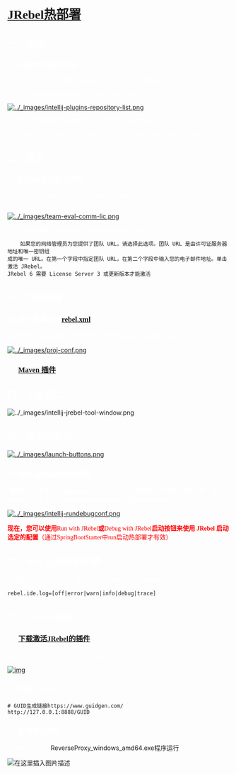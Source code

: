# <font face=幼圆 color=white>[JRebel热部署](https://manuals.jrebel.com/jrebel/ide/intellij.html)</font>

## <font face=幼圆 color=white>一、安装</font>

### <font face=幼圆 color=white>1.1.从插件存储库安装</font>

<font face=幼圆 color=white>1.1.1.Open the IntelliJ IDEA  **Settings**… dialog. Select **Plugins** from the sections menu.</font>

<font face=幼圆 color=white>1.1.2.Use the **Marketplace** tab to browse and locate the JRebel plugin</font>

[![../_images/intellij-plugins-repository-list.png](https://manuals.jrebel.com/jrebel/_images/intellij-plugins-repository-list.png)](https://manuals.jrebel.com/jrebel/_images/intellij-plugins-repository-list.png)

<font face=幼圆 color=white>1.1.3.Click **Install** to download and install the JRebel plugin for IntelliJ IDEA</font>

<font face=幼圆 color=white>1.1.4.IntelliJ might ask you to restart the IDE to complete the plugin installation</font>

## <font face=幼圆 color=white>二、激活</font>

### <font face=幼圆 color=white>2.1.团队评估或商业许可</font>

<font face=幼圆 color=white>Open this tab if you already have a JRebel license. You can select one of three activation options:</font>

[![../_images/team-eval-comm-lic.png](https://manuals.jrebel.com/jrebel/_images/team-eval-comm-lic.png)](https://manuals.jrebel.com/jrebel/_images/team-eval-comm-lic.png)

<font face=幼圆 color=white>2.1.1.**Team URL (connect to online licensing service)** </font>

```text
	如果您的网络管理员为您提供了团队 URL，请选择此选项。团队 URL 是由许可证服务器地址和唯一密钥组
成的唯一 URL。在第一个字段中指定团队 URL，在第二个字段中输入您的电子邮件地址。单击激活 JRebel。
JRebel 6 需要 License Server 3 或更新版本才能激活
```

## <font face=幼圆 color=white>三、项目配置</font>

### <font face=幼圆 color=white>3.1.唯一配置文件[rebel.xml](https://manuals.jrebel.com/jrebel/standalone/config.html#rebel-xml)</font>

<font face=幼圆 color=white>右键单击**Project**视图中的项目节点并选择**JRebel > Enable JRebel**</font>

[![../_images/proj-conf.png](https://manuals.jrebel.com/jrebel/_images/proj-conf.png)](https://manuals.jrebel.com/jrebel/_images/proj-conf.png)



### <font face=幼圆 color=white>3.2.[Maven 插件](https://manuals.jrebel.com/jrebel/standalone/maven.html#maven-rebel-xml)</font>

## <font face=幼圆 color=white>四、工具窗口</font>

![../_images/intellij-jrebel-tool-window.png](https://manuals.jrebel.com/jrebel/_images/intellij-jrebel-tool-window.png)

## <font face=幼圆 color=white>五、服务器启动</font>

[![../_images/launch-buttons.png](https://manuals.jrebel.com/jrebel/_images/launch-buttons.png)](https://manuals.jrebel.com/jrebel/_images/launch-buttons.png)

### <font face=幼圆 color=white>5.1.禁用自动应用程序部署</font>

​		<font face=幼圆 color=white>**通过Run > Edit Configurations**打开相应应用程序服务器的**运行/调试**配置。在**Server**选项卡上，将**On frame deactivation**设置为**Do nothing**</font>

[![../_images/intellij-rundebugconf.png](https://manuals.jrebel.com/jrebel/_images/intellij-rundebugconf.png)](https://manuals.jrebel.com/jrebel/_images/intellij-rundebugconf.png)

<font face=幼圆 color=red>**现在，您可以使用**Run with JRebel**或**Debug with JRebel**启动按钮来使用 JRebel 启动选定的配置**（通过SpringBootStarter中run启动热部署才有效）</font>

## <font face=幼圆 color=white>六、IDE 日志级别配置</font>

<font face=幼圆 color=white>此属性的默认值为`info`。JRebel IDE 插件日志文件存储在`{user.home}/.jrebel/`</font>

```properties
rebel.ide.log=[off|error|warn|info|debug|trace]
```

## <font face=幼圆 color=white>七、JRebel破解</font>

### <font face=幼圆 color=white>7.1.[下载激活JRebel的插件](https://manuals.jrebel.com/jrebel/standalone/config.html#rebel-xml)</font>

<font face=幼圆 color=white>运行ReverseProxy_windows_amd64.exe</font>

[![img](https://img2020.cnblogs.com/i-beta/1829785/202003/1829785-20200306154033215-1783763193.png)](https://img2020.cnblogs.com/i-beta/1829785/202003/1829785-20200306154033215-1783763193.png)

### <font face=幼圆 color=white>7.2.获取Team Url</font>

```http
# GUID生成链接https://www.guidgen.com/
http://127.0.0.1:8888/GUID
```

### <font face=幼圆 color=white>7.3.配置离线模式</font>

<font face=幼圆 color=white>这样就可以关闭</font>ReverseProxy_windows_amd64.exe程序运行

![在这里插入图片描述](https://img-blog.csdnimg.cn/20190320141720873.png?x-oss-process=image/watermark,type_ZmFuZ3poZW5naGVpdGk,shadow_10,text_aHR0cHM6Ly9ibG9nLmNzZG4ubmV0L3pjeGJk,size_16,color_FFFFFF,t_70)
